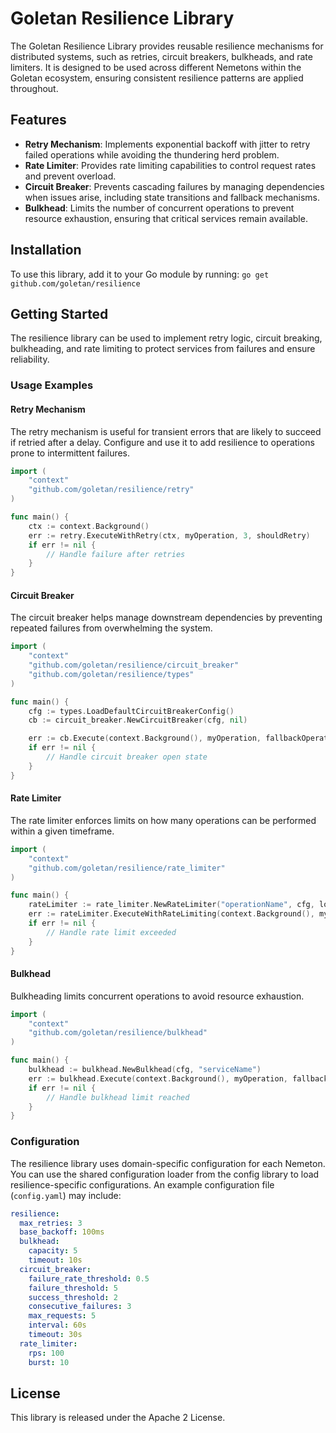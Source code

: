 # Goletan Resilience Library

The Goletan Resilience Library provides reusable resilience mechanisms for distributed systems, such as retries, circuit breakers, bulkheads, and rate limiters. It is designed to be used across different Nemetons within the Goletan ecosystem, ensuring consistent resilience patterns are applied throughout.

## Features

- **Retry Mechanism**: Implements exponential backoff with jitter to retry failed operations while avoiding the thundering herd problem.
- **Rate Limiter**: Provides rate limiting capabilities to control request rates and prevent overload.
- **Circuit Breaker**: Prevents cascading failures by managing dependencies when issues arise, including state transitions and fallback mechanisms.
- **Bulkhead**: Limits the number of concurrent operations to prevent resource exhaustion, ensuring that critical services remain available.

## Installation

To use this library, add it to your Go module by running: `go get github.com/goletan/resilience`

## Getting Started

The resilience library can be used to implement retry logic, circuit breaking, bulkheading, and rate limiting to protect services from failures and ensure reliability.

### Usage Examples

#### Retry Mechanism
The retry mechanism is useful for transient errors that are likely to succeed if retried after a delay. Configure and use it to add resilience to operations prone to intermittent failures.

```go
import (
    "context"
    "github.com/goletan/resilience/retry"
)

func main() {
    ctx := context.Background()
    err := retry.ExecuteWithRetry(ctx, myOperation, 3, shouldRetry)
    if err != nil {
        // Handle failure after retries
    }
}
```

#### Circuit Breaker
The circuit breaker helps manage downstream dependencies by preventing repeated failures from overwhelming the system.

```go
import (
    "context"
    "github.com/goletan/resilience/circuit_breaker"
    "github.com/goletan/resilience/types"
)

func main() {
    cfg := types.LoadDefaultCircuitBreakerConfig()
    cb := circuit_breaker.NewCircuitBreaker(cfg, nil)

    err := cb.Execute(context.Background(), myOperation, fallbackOperation)
    if err != nil {
        // Handle circuit breaker open state
    }
}
```

#### Rate Limiter
The rate limiter enforces limits on how many operations can be performed within a given timeframe.

```go
import (
    "context"
    "github.com/goletan/resilience/rate_limiter"
)

func main() {
    rateLimiter := rate_limiter.NewRateLimiter("operationName", cfg, logger)
    err := rateLimiter.ExecuteWithRateLimiting(context.Background(), myOperation)
    if err != nil {
        // Handle rate limit exceeded
    }
}
```

#### Bulkhead
Bulkheading limits concurrent operations to avoid resource exhaustion.

```go
import (
    "context"
    "github.com/goletan/resilience/bulkhead"
)

func main() {
    bulkhead := bulkhead.NewBulkhead(cfg, "serviceName")
    err := bulkhead.Execute(context.Background(), myOperation, fallbackOperation, logger)
    if err != nil {
        // Handle bulkhead limit reached
    }
}
```

### Configuration

The resilience library uses domain-specific configuration for each Nemeton. You can use the shared configuration loader from the config library to load resilience-specific configurations. An example configuration file (`config.yaml`) may include:

```yaml
resilience:
  max_retries: 3
  base_backoff: 100ms
  bulkhead:
    capacity: 5
    timeout: 10s
  circuit_breaker:
    failure_rate_threshold: 0.5
    failure_threshold: 5
    success_threshold: 2
    consecutive_failures: 3
    max_requests: 5
    interval: 60s
    timeout: 30s
  rate_limiter:
    rps: 100
    burst: 10
```

## License

This library is released under the Apache 2 License.

